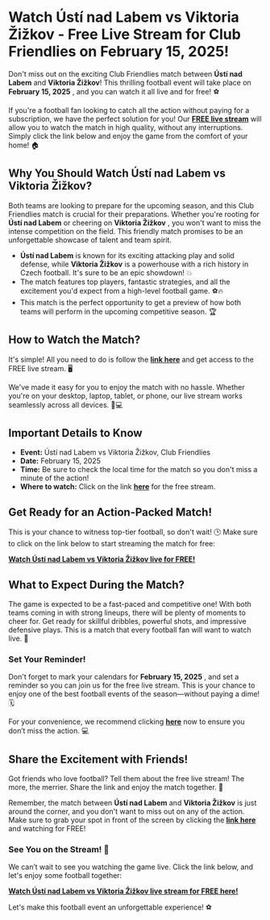 # Watch Ústí nad Labem vs Viktoria Žižkov - Free Live Stream for Club Friendlies on February 15, 2025!

Don't miss out on the exciting Club Friendlies match between **Ústí nad Labem** and **Viktoria Žižkov**! This thrilling football event will take place on **February 15, 2025** , and you can watch it all live and for free! ⚽

If you're a football fan looking to catch all the action without paying for a subscription, we have the perfect solution for you! Our [**FREE live stream**](https://tinyurl.com/livestreamfreeo?st=%C3%9Ast%C3%AD+nad+Labem+vs+Viktoria+%C5%BDi%C5%BEkov&si=ghc) will allow you to watch the match in high quality, without any interruptions. Simply click the link below and enjoy the game from the comfort of your home! 🏠

## Why You Should Watch Ústí nad Labem vs Viktoria Žižkov?

Both teams are looking to prepare for the upcoming season, and this Club Friendlies match is crucial for their preparations. Whether you're rooting for **Ústí nad Labem** or cheering on **Viktoria Žižkov** , you won't want to miss the intense competition on the field. This friendly match promises to be an unforgettable showcase of talent and team spirit.

- **Ústí nad Labem** is known for its exciting attacking play and solid defense, while **Viktoria Žižkov** is a powerhouse with a rich history in Czech football. It's sure to be an epic showdown! 💥
- The match features top players, fantastic strategies, and all the excitement you'd expect from a high-level football game. ⚽🔥
- This match is the perfect opportunity to get a preview of how both teams will perform in the upcoming competitive season. 🏆

## How to Watch the Match?

It's simple! All you need to do is follow the [**link here**](https://tinyurl.com/livestreamfreeo?st=%C3%9Ast%C3%AD+nad+Labem+vs+Viktoria+%C5%BDi%C5%BEkov&si=ghc) and get access to the FREE live stream. 🖥️

We've made it easy for you to enjoy the match with no hassle. Whether you're on your desktop, laptop, tablet, or phone, our live stream works seamlessly across all devices. 📱💻

## Important Details to Know

- **Event:** Ústí nad Labem vs Viktoria Žižkov, Club Friendlies
- **Date:** February 15, 2025
- **Time:** Be sure to check the local time for the match so you don't miss a minute of the action!
- **Where to watch:** Click on the link [**here**](https://tinyurl.com/livestreamfreeo?st=%C3%9Ast%C3%AD+nad+Labem+vs+Viktoria+%C5%BDi%C5%BEkov&si=ghc) for the free stream.

## Get Ready for an Action-Packed Match!

This is your chance to witness top-tier football, so don't wait! 🕒 Make sure to click on the link below to start streaming the match for free:

[**Watch Ústí nad Labem vs Viktoria Žižkov live for FREE!**](https://tinyurl.com/livestreamfreeo?st=%C3%9Ast%C3%AD+nad+Labem+vs+Viktoria+%C5%BDi%C5%BEkov&si=ghc)

## What to Expect During the Match?

The game is expected to be a fast-paced and competitive one! With both teams coming in with strong lineups, there will be plenty of moments to cheer for. Get ready for skillful dribbles, powerful shots, and impressive defensive plays. This is a match that every football fan will want to watch live. 🙌

### Set Your Reminder!

Don't forget to mark your calendars for **February 15, 2025** , and set a reminder so you can join us for the free live stream. This is your chance to enjoy one of the best football events of the season—without paying a dime! 🗓️

For your convenience, we recommend clicking [**here**](https://tinyurl.com/livestreamfreeo?st=%C3%9Ast%C3%AD+nad+Labem+vs+Viktoria+%C5%BDi%C5%BEkov&si=ghc) now to ensure you don’t miss the action. 💻

## Share the Excitement with Friends!

Got friends who love football? Tell them about the free live stream! The more, the merrier. Share the link and enjoy the match together. 💬

Remember, the match between **Ústí nad Labem** and **Viktoria Žižkov** is just around the corner, and you don't want to miss out on any of the action. Make sure to grab your spot in front of the screen by clicking the [**link here**](https://tinyurl.com/livestreamfreeo?st=%C3%9Ast%C3%AD+nad+Labem+vs+Viktoria+%C5%BDi%C5%BEkov&si=ghc) and watching for FREE!

### See You on the Stream! 🎥

We can’t wait to see you watching the game live. Click the link below, and let's enjoy some football together:

[**Watch Ústí nad Labem vs Viktoria Žižkov live stream for FREE here!**](https://tinyurl.com/livestreamfreeo?st=%C3%9Ast%C3%AD+nad+Labem+vs+Viktoria+%C5%BDi%C5%BEkov&si=ghc)

Let's make this football event an unforgettable experience! ⚽
